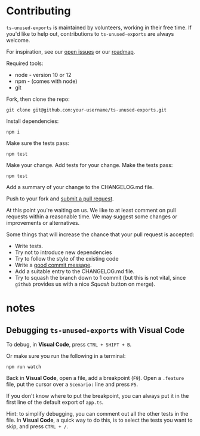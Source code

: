 # Contributing

`ts-unused-exports` is maintained by volunteers, working in their free time. If you'd like to help out, contributions to `ts-unused-exports` are always welcome.

For inspiration, see our [open issues](https://github.com/pzavolinsky/ts-unused-exports/issues) or our [roadmap](https://github.com/pzavolinsky/ts-unused-exports/wiki).

Required tools:

- node - version 10 or 12
- npm - (comes with node)
- git

Fork, then clone the repo:

    git clone git@github.com:your-username/ts-unused-exports.git

Install dependencies:

    npm i

Make sure the tests pass:

    npm test

Make your change. Add tests for your change. Make the tests pass:

    npm test

Add a summary of your change to the CHANGELOG.md file.

Push to your fork and [submit a pull request][pr].

[pr]: https://github.com/pzavolinsky/ts-unused-exports/compare/

At this point you're waiting on us. We like to at least comment on pull requests
within a reasonable time. We may suggest some changes or improvements or alternatives.

Some things that will increase the chance that your pull request is accepted:

- Write tests.
- Try not to introduce new dependencies
- Try to follow the style of the existing code
- Write a [good commit message][commit].
- Add a suitable entry to the CHANGELOG.md file.
- Try to squash the branch down to 1 commit (but this is not vital, since `github` provides us with a nice *Squash* button on merge).

[commit]: http://tbaggery.com/2008/04/19/a-note-about-git-commit-messages.html

# notes

## Debugging `ts-unused-exports` with Visual Code

To debug, in **Visual Code**, press `CTRL + SHIFT + B`.

Or make sure you run the following in a terminal:

    npm run watch

Back in **Visual Code**, open a file, add a breakpoint (`F9`).
Open a `.feature` file, put the cursor over a `Scenario:` line and press `F5`.

If you don't know where to put the breakpoint, you can always put it in the first line of the default export of `app.ts`.

Hint: to simplify debugging, you can comment out all the other tests in the file.
In **Visual Code**, a quick way to do this, is to select the tests you want to skip, and press `CTRL + /`.
